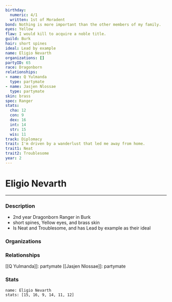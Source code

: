 ```yaml
---
birthday:
  numeric: 4/1
  written: 1st of Moradent
bond: Nothing is more important than the other members of my family.
eyes: Yellow
flaw: I would kill to acquire a noble title.
guild: Burk
hair: short spines
ideal: Lead by example
name: Eligio Nevarth
organizations: []
partyID: 65
race: Dragonborn
relationships:
- name: Q Yulmanda
  type: partymate
- name: Jasjen Nlossae
  type: partymate
skin: brass
spec: Ranger
stats:
  cha: 12
  con: 9
  dex: 16
  int: 14
  str: 15
  wis: 11
track: Diplomacy
trait: I'm driven by a wanderlust that led me away from home.
trait1: Neat
trait2: Troublesome
year: 2
---
```

# Eligio Nevarth
---
### Description
- 2nd year Dragonborn Ranger in Burk
- short spines, Yellow eyes, and brass skin
- Is Neat and Troublesome, and has Lead by example as their ideal

### Organizations
### Relationships
[[Q Yulmanda]]: partymate
[[Jasjen Nlossae]]: partymate
### Stats
```statblock
name: Eligio Nevarth
stats: [15, 16, 9, 14, 11, 12]
```